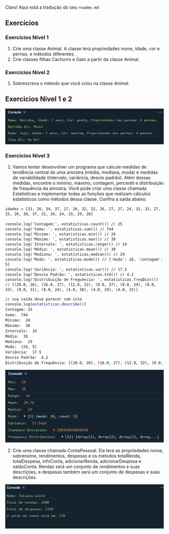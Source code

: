 Claro! Aqui está a tradução do seu `readme.md`:

## Exercícios

### Exercícios Nível 1

1. Crie uma classe Animal. A classe terá propriedades nome, idade, cor e pernas, e métodos diferentes.
2. Crie classes filhas Cachorro e Gato a partir da classe Animal.

### Exercícios Nível 2

1. Sobrescreva o método que você criou na classe Animal.

## Exercicios Nivel 1 e 2

![alt text](image.png)

### Exercícios Nível 3

1. Vamos tentar desenvolver um programa que calcule medidas de tendência central de uma amostra (média, mediana, moda) e medidas de variabilidade (intervalo, variância, desvio padrão). Além dessas medidas, encontre o mínimo, máximo, contagem, percentil e distribuição de frequência da amostra. Você pode criar uma classe chamada Estatísticas e implementar todas as funções que realizam cálculos estatísticos como métodos dessa classe. Confira a saída abaixo.

```JS
idades = [31, 26, 34, 37, 27, 26, 32, 32, 26, 27, 27, 24, 32, 33, 27, 25, 26, 38, 37, 31, 34, 24, 33, 29, 26]

console.log('Contagem:', estatisticas.count()) // 25
console.log('Soma: ', estatisticas.sum()) // 744
console.log('Mínimo: ', estatisticas.min()) // 24
console.log('Máximo: ', estatisticas.max()) // 38
console.log('Intervalo: ', estatisticas.range()) // 14
console.log('Média: ', estatisticas.mean()) // 30
console.log('Mediana: ', estatisticas.median()) // 29
console.log('Moda: ', estatisticas.mode()) // {'moda': 26, 'contagem': 5}
console.log('Variância: ', estatisticas.var()) // 17.5
console.log('Desvio Padrão: ', estatisticas.std()) // 4.2
console.log('Distribuição de Frequência: ', estatisticas.freqDist()) // [(20.0, 26), (16.0, 27), (12.0, 32), (8.0, 37), (8.0, 34), (8.0, 33), (8.0, 31), (8.0, 24), (4.0, 38), (4.0, 29), (4.0, 25)]
```

```sh
// sua saída deve parecer com isto
console.log(estatisticas.describe())
Contagem: 25
Soma:  744
Mínimo:  24
Máximo:  38
Intervalo:  14
Média:  30
Mediana:  29
Moda:  (26, 5)
Variância:  17.5
Desvio Padrão:  4.2
Distribuição de Frequência: [(20.0, 26), (16.0, 27), (12.0, 32), (8.0, 37), (8.0, 34), (8.0, 33), (8.0, 31), (8.0, 24), (4.0, 38), (4.0, 29), (4.0, 25)]
```

![alt text](image-1.png)

2. Crie uma classe chamada ContaPessoal. Ela terá as propriedades nome, sobrenome, rendimentos, despesas e os métodos totalRenda, totalDespesa, infoConta, adicionarRenda, adicionarDespesa e saldoConta. Rendas será um conjunto de rendimentos e suas descrições, e despesas também será um conjunto de despesas e suas descrições.

![alt text](image-2.png)